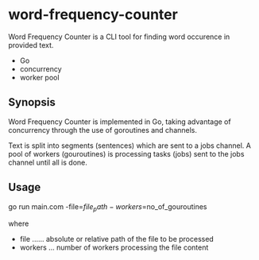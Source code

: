 # word-frequency-counter
Word Frequency Counter is a CLI tool for finding
word occurence in provided text.

 - Go
 - concurrency
 - worker pool

## Synopsis
Word Frequency Counter is implemented in Go, taking advantage
of concurrency through the use of goroutines and channels. 

Text is split into segments (sentences) which are sent to a jobs channel.
A pool of workers (gouroutines) is processing tasks (jobs) sent to the jobs
channel until all is done.

## Usage
go run main.com -file=$file_path -workers=$no_of_gouroutines

where
  - file ...... absolute or relative path of the file to be processed
  - workers ... number of workers processing the file content
